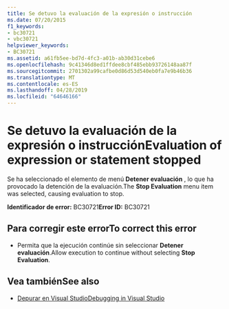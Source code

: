 ```yaml
---
title: Se detuvo la evaluación de la expresión o instrucción
ms.date: 07/20/2015
f1_keywords:
- bc30721
- vbc30721
helpviewer_keywords:
- BC30721
ms.assetid: a61fb5ee-bd7d-4fc3-a01b-ab30d31cebe6
ms.openlocfilehash: 9c41346d8ed1ffdee8cbf485ebb93726148aa87f
ms.sourcegitcommit: 2701302a99cafbe0d86d53d540eb0fa7e9b46b36
ms.translationtype: MT
ms.contentlocale: es-ES
ms.lasthandoff: 04/28/2019
ms.locfileid: "64646166"
---
```

# <a name="evaluation-of-expression-or-statement-stopped"></a><span data-ttu-id="ea90e-102">Se detuvo la evaluación de la expresión o instrucción</span><span class="sxs-lookup"><span data-stu-id="ea90e-102">Evaluation of expression or statement stopped</span></span>
<span data-ttu-id="ea90e-103">Se ha seleccionado el elemento de menú **Detener evaluación** , lo que ha provocado la detención de la evaluación.</span><span class="sxs-lookup"><span data-stu-id="ea90e-103">The **Stop Evaluation** menu item was selected, causing evaluation to stop.</span></span>  
  
 <span data-ttu-id="ea90e-104">**Identificador de error:** BC30721</span><span class="sxs-lookup"><span data-stu-id="ea90e-104">**Error ID:** BC30721</span></span>  
  
## <a name="to-correct-this-error"></a><span data-ttu-id="ea90e-105">Para corregir este error</span><span class="sxs-lookup"><span data-stu-id="ea90e-105">To correct this error</span></span>  
  
- <span data-ttu-id="ea90e-106">Permita que la ejecución continúe sin seleccionar **Detener evaluación**.</span><span class="sxs-lookup"><span data-stu-id="ea90e-106">Allow execution to continue without selecting **Stop Evaluation**.</span></span>  
  
## <a name="see-also"></a><span data-ttu-id="ea90e-107">Vea también</span><span class="sxs-lookup"><span data-stu-id="ea90e-107">See also</span></span>

- [<span data-ttu-id="ea90e-108">Depurar en Visual Studio</span><span class="sxs-lookup"><span data-stu-id="ea90e-108">Debugging in Visual Studio</span></span>](/visualstudio/debugger/debugging-in-visual-studio)
